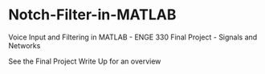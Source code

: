 # Notch-Filter-in-MATLAB
Voice Input and Filtering in MATLAB - ENGE 330 Final Project - Signals and Networks

See the Final Project Write Up for an overview
